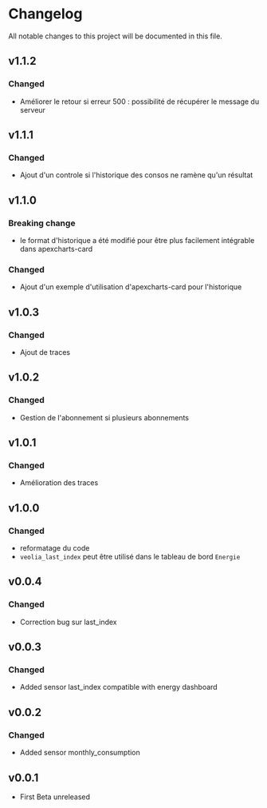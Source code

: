 # Changelog

All notable changes to this project will be documented in this file.

## v1.1.2

### Changed

- Améliorer le retour si erreur 500 : possibilité de récupérer le message du serveur

## v1.1.1

### Changed

- Ajout d'un controle si l'historique des consos ne ramène qu'un résultat

## v1.1.0

### Breaking change

- le format d'historique a été modifié pour être plus facilement intégrable dans apexcharts-card

### Changed

- Ajout d'un exemple d'utilisation d'apexcharts-card pour l'historique
 
## v1.0.3

### Changed

- Ajout de traces
  
## v1.0.2

### Changed

- Gestion de l'abonnement si plusieurs abonnements
  
## v1.0.1

### Changed

- Amélioration des traces

## v1.0.0

### Changed

- reformatage du code
- `veolia_last_index` peut être utilisé dans le tableau de bord `Energie`

## v0.0.4

### Changed

- Correction bug sur last_index

## v0.0.3

### Changed

- Added sensor last_index compatible with energy dashboard

## v0.0.2

### Changed

- Added sensor monthly_consumption

## v0.0.1

- First Beta unreleased
